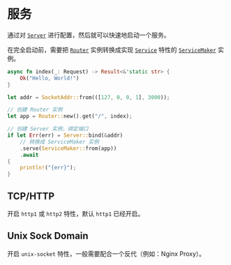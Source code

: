 # 服务

通过对 [`Server`] 进行配置，然后就可以快速地启动一个服务。

在完全启动前，需要把 [`Router`] 实例转换成实现 [`Service`] 特性的 [`ServiceMaker`] 实例。

```rust
async fn index(_: Request) -> Result<&'static str> {
    Ok("Hello, World!")
}

let addr = SocketAddr::from(([127, 0, 0, 1], 3000));

// 创建 Router 实例
let app = Router::new().get("/", index);

// 创建 Server 实例，绑定端口
if let Err(err) = Server::bind(&addr)
    // 转换成 ServiceMaker 实例
    .serve(ServiceMaker::from(app))
    .await
{
    println!("{err}");
}
```

## TCP/HTTP 

开启 `http1` 或 `http2` 特性，默认 `http1` 已经开启。

## Unix Sock Domain

开启 `unix-socket` 特性，一般需要配合一个反代（例如：Nginx Proxy）。

[`Server`]: https://docs.rs/viz/latest/viz/struct.Server.html
[`Router`]: https://docs.rs/viz/latest/viz/struct.Router.html
[`ServiceMaker`]: https://docs.rs/viz/latest/viz/struct.ServiceMaker.html
[`Service`]: https://docs.rs/hyper/0.14/hyper/service/index.html
